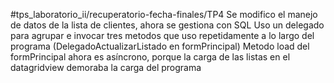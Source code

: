 #tps_laboratorio_ii/recuperatorio-fecha-finales/TP4
Se modifico el manejo de datos de la lista de clientes, ahora se gestiona con SQL
Uso un delegado para agrupar e invocar tres metodos que uso repetidamente a lo largo del programa (DelegadoActualizarListado en formPrincipal)
Metodo load del formPrincipal ahora es asíncrono, porque la carga de las listas en el datagridview demoraba la carga del programa
